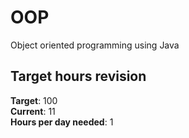 # OOP
Object oriented programming using Java

## Target hours revision 
**Target**: 100 \
**Current**: 11\
**Hours per day needed**: 1 

